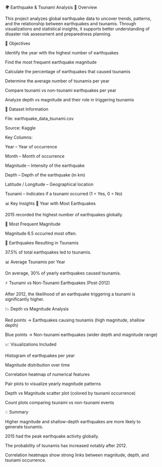 🌍 Earthquake & Tsunami Analysis
📘 Overview

This project analyzes global earthquake data to uncover trends, patterns, and the relationship between earthquakes and tsunamis.
Through visualizations and statistical insights, it supports better understanding of disaster risk assessment and preparedness planning.

🎯 Objectives

Identify the year with the highest number of earthquakes

Find the most frequent earthquake magnitude

Calculate the percentage of earthquakes that caused tsunamis

Determine the average number of tsunamis per year

Compare tsunami vs non-tsunami earthquakes per year

Analyze depth vs magnitude and their role in triggering tsunamis

📂 Dataset Information

File: earthquake_data_tsunami.csv

Source: Kaggle

Key Columns:

Year – Year of occurrence

Month – Month of occurrence

Magnitude – Intensity of the earthquake

Depth – Depth of the earthquake (in km)

Latitude / Longitude – Geographical location

Tsunami – Indicates if a tsunami occurred (1 = Yes, 0 = No)

📊 Key Insights
📅 Year with Most Earthquakes

2015 recorded the highest number of earthquakes globally.

📏 Most Frequent Magnitude

Magnitude 6.5 occurred most often.

🌊 Earthquakes Resulting in Tsunamis

37.5% of total earthquakes led to tsunamis.

📊 Average Tsunamis per Year

On average, 30% of yearly earthquakes caused tsunamis.

⚡ Tsunami vs Non-Tsunami Earthquakes (Post-2012)

After 2012, the likelihood of an earthquake triggering a tsunami is significantly higher.

📉 Depth vs Magnitude Analysis

Red points → Earthquakes causing tsunamis (high magnitude, shallow depth)

Blue points → Non-tsunami earthquakes (wider depth and magnitude range)

📈 Visualizations Included

Histogram of earthquakes per year

Magnitude distribution over time

Correlation heatmap of numerical features

Pair plots to visualize yearly magnitude patterns

Depth vs Magnitude scatter plot (colored by tsunami occurrence)

Count plots comparing tsunami vs non-tsunami events

💡 Summary

Higher magnitude and shallow-depth earthquakes are more likely to generate tsunamis.

2015 had the peak earthquake activity globally.

The probability of tsunamis has increased notably after 2012.

Correlation heatmaps show strong links between magnitude, depth, and tsunami occurrence.
